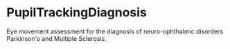 # PupilTrackingDiagnosis
Eye movement assessment for the diagnosis of neuro-ophthalmic disorders Parkinson's and Multiple Sclerosis.
